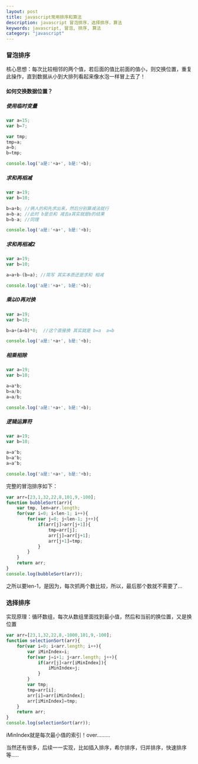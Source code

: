 ```yaml
---
layout: post
title: javascript常用排序和算法
description: javascript 冒泡排序，选择排序，算法
keywords: javascript, 冒泡, 排序, 算法
category: "javascript"
---
```


### 冒泡排序

核心思想：每次比较相邻的两个值，若后面的值比前面的值小，则交换位置，重复此操作，直到数据从小到大排列看起来像水泡一样冒上去了！

#### 如何交换数据位置？

##### 使用临时变量

```js
var a=15;
var b=7;

var tmp;
tmp=a;
a=b;
b=tmp;

console.log('a是:'+a+', b是:'+b);
```

<!-- more -->

##### 求和再相减

```js
var a=19;
var b=10;

b=a+b; //俩人的和先求出来，然后分别算减法就行
a=b-a; //此时 b是总和 减去a其实就是b的结果
b=b-a; //同理

console.log('a是:'+a+', b是:'+b);
```

##### 求和再相减2

```js
var a=19;
var b=10;

a=a+b-(b=a); //简写 其实本质还是求和 相减

console.log('a是:'+a+', b是:'+b);
```

##### 乘以0再对换

```js
var a=19;
var b=10;

b=a+(a=b)*0;  //这个直接换 其实就是 b=a  a=b

console.log('a是:'+a+', b是:'+b);
```

##### 相乘相除

```js
var a=19;
var b=10;

a=a*b;
b=a/b;
a=a/b;

console.log('a是:'+a+', b是:'+b);
```

##### 逻辑运算符

```js
var a=19;
var b=10;

a=a^b;
b=a^b;
a=a^b;

console.log('a是:'+a+', b是:'+b);
```

完整的冒泡排序如下：

```js
var arr=[23,1,32,22,8,101,9,-100];
function bubbleSort(arr){
	var tmp, len=arr.length;
	for(var i=0; i<len-1; i++){
		for(var j=0; j<len-1; j++){
			if(arr[j]>arr[j+1]){
				tmp=arr[j];
				arr[j]=arr[j+1];
				arr[j+1]=tmp;	
			}
		}
	}
	return arr;
}
console.log(bubbleSort(arr));
```

之所以要len-1，是因为，每次抓两个数比较，所以，最后那个数就不需要了…

### 选择排序

实现原理：循环数组，每次从数组里面找到最小值，然后和当前的换位置，又是换位置

```js
var arr=[23,1,32,22,8,-1000,101,9,-100];
function selectionSort(arr){
	for(var i=0; i<arr.length; i++){
		var iMinIndex=i;
		for(var j=i+1; j<arr.length; j++){
			if(arr[j]<arr[iMinIndex]){
				iMinIndex=j;	
			}
		}
		var tmp;
		tmp=arr[i];
		arr[i]=arr[iMinIndex];
		arr[iMinIndex]=tmp;	
	}
	return arr;
}
console.log(selectionSort(arr));
```

iMinIndex就是每次最小值的索引！over………

当然还有很多，后续一一实现，比如插入排序，希尔排序，归并排序，快速排序等…..